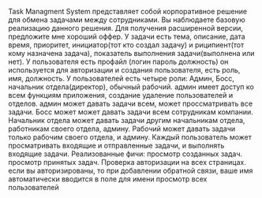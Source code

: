 Task Managment System представляет собой корпоративное решение для обмена задачами между сотрудниками.
Вы наблюдаете базовую реализацию данного решения. Для получения расширенной версии, предложите мне хороший оффер.
У задачи есть тема, описание, дата время, приоритет, инициатор(тот кто создал задачу) и риципиент(тот кому назначена задача), показатель выполнения задачи(выполнена или нет).
У пользователя есть профайл (логин пароль должность) он используется для авторизации и создания пользователя, есть роль, имя, должность.
У пользователей есть четыре роли: Админ, Босс, начальник отдела(директор), обычный рабочий. админ имеет доступ ко всем функциям приложения, создание удаление
пользователей и отделов. админ может давать задачи всем, может проссматривать все задачи. Босс может может давать задачи всем сотрудникам компании. 
Начальник отдела может давать задачи другим начальникам отдела, работникам своего отдела, админу. Рабочий может давать задачи только рабочим своего отдела, и админу.
Каждый пользователь может просматривать входящие и отправленные задачи, и выполнять входящие задачи.
Реализованные фичи: просмотр созданных задач. просмотр принятых задач. Проверка авторизации на всех страницах. если вы авторизированы, то при добавлении обратной связи, 
ваше имя автоматически вводится в поле для имени просмотр всех пользователей
